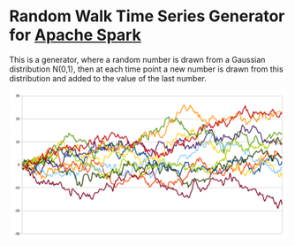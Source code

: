 # Random Walk Time Series Generator for [Apache Spark](http://spark.apache.org/)
This is a generator, where a random number is drawn from a Gaussian distribution N(0,1), then at each time point a new number is drawn from this distribution and added to the value of the last number.


![alt tag](https://github.com/djamelinfo/RandomWalkTimeSeriesGenerator/blob/master/randomWalkTS.png)
